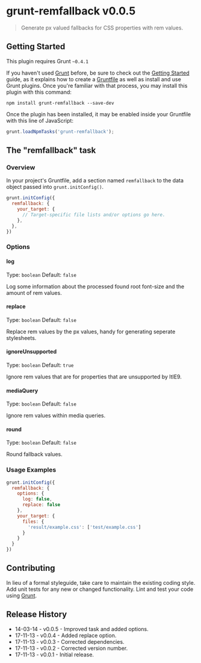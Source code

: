 # grunt-remfallback v0.0.5

> Generate px valued fallbacks for CSS properties with rem values.

## Getting Started
This plugin requires Grunt `~0.4.1`

If you haven't used [Grunt](http://gruntjs.com/) before, be sure to check out the [Getting Started](http://gruntjs.com/getting-started) guide, as it explains how to create a [Gruntfile](http://gruntjs.com/sample-gruntfile) as well as install and use Grunt plugins. Once you're familiar with that process, you may install this plugin with this command:

```shell
npm install grunt-remfallback --save-dev
```

Once the plugin has been installed, it may be enabled inside your Gruntfile with this line of JavaScript:

```js
grunt.loadNpmTasks('grunt-remfallback');
```

## The "remfallback" task

### Overview
In your project's Gruntfile, add a section named `remfallback` to the data object passed into `grunt.initConfig()`.

```js
grunt.initConfig({
  remfallback: {
    your_target: {
      // Target-specific file lists and/or options go here.
    },
  },
})
```

### Options

#### log

Type: `boolean`
Default: `false`

Log some information about the processed found root font-size and the amount of rem values.

#### replace

Type: `boolean`
Default: `false`

Replace rem values by the px values, handy for generating seperate stylesheets.

#### ignoreUnsupported

Type: `boolean`
Default: `true`

Ignore rem values that are for properties that are unsupported by ltIE9.

#### mediaQuery

Type: `boolean`
Default: `false`

Ignore rem values within media queries.

#### round

Type: `boolean`
Default: `false`

Round fallback values.

### Usage Examples

```js
grunt.initConfig({
  remfallback: {
    options: {
      log: false,
      replace: false
    },
    your_target: {
      files: {
        'result/example.css': ['test/example.css']
      }
    }
  }
})
```

## Contributing
In lieu of a formal styleguide, take care to maintain the existing coding style. Add unit tests for any new or changed functionality. Lint and test your code using [Grunt](http://gruntjs.com/).

## Release History
* 14-03-14 - v0.0.5 - Improved task and added options.
* 17-11-13 - v0.0.4 - Added replace option.
* 17-11-13 - v0.0.3 - Corrected dependencies.
* 17-11-13 - v0.0.2 - Corrected version number.
* 17-11-13 - v0.0.1 - Initial release.
